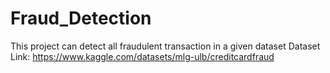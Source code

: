 # Fraud_Detection
This project can detect all fraudulent transaction in a given dataset
Dataset Link: https://www.kaggle.com/datasets/mlg-ulb/creditcardfraud
